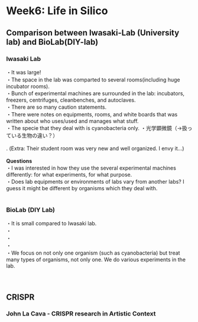# Week6: Life in Silico

## Comparison between Iwasaki-Lab (University lab) and BioLab(DIY-lab)
### Iwasaki Lab
・It was large!<br/>
・The space in the lab was comparted to several rooms(including huge incubator rooms).<br/>
・Bunch of experimental machines are surrounded in the lab: incubators, freezers, centrifuges, cleanbenches, and autoclaves. <br/>
・There are so many caution statements.<br/>
・There were notes on equipments, rooms, and white boards that was written about who uses/used and manages what stuff.<br/>
・The specie that they deal with is cyanobacteria only.
・光学顕微鏡（→扱っている生物の違い？）<br/>
<br/>.
(Extra: Their student room was very new and well organized. I envy it...)<br/>
<br/>
**Questions**<br/>
・I was interested in how they use the several experimental machines differently: for what experiments, for what purpose.<br/>
・Does lab equipments or environments of labs vary from another labs? I guess it might be different by organisms which they deal with.<br/>
<br/>
### BioLab (DIY Lab)
・It is small compared to Iwasaki lab.<br/>
・<br/>
・<br/>
・<br/>
・We focus on not only one organism (such as cyanobacteria) but treat many types of organisms, not only one. We do various experiments in the lab.<br/>
<br/>
<br/>
## CRISPR
### John La Cava - CRISPR research in Artistic Context
<br/>
